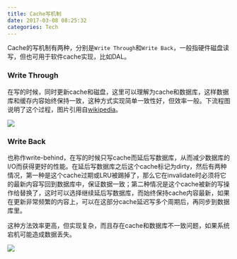 ```yaml
---
title: Cache写机制
date: 2017-03-08 08:25:32
categories: Tech
---
```


Cache的写机制有两种，分别是`Write Through`和`Write Back`，一般指硬件磁盘读写，但也可用于软件cache实现，比如DAL。

<!-- more -->

### Write Through

在写的时候，同时更新cache和磁盘，这里可以理解为cache和数据库，这样数据库和缓存内容始终保持一致，这种方式实现简单一致性好，但效率一般。下流程图说明了这个过程，图片引用自[wikipedia](https://en.wikipedia.org/wiki/Cache_(computing))。

![](https://upload.wikimedia.org/wikipedia/commons/0/04/Write-through_with_no-write-allocation.svg)

### Write Back

也称作write-behind，在写的时候只写cache而延后写数据库，从而减少数据库的I/O而获得更好的性能。在延后写数据库之后这个cache标记为dirty，然后有两种情况，第一种是这个cache过期或LRU被踢掉了，那么它在invalidate时必须将它的最新内容写回到数据库中，保证数据一致；第二种情况是这个cache被新的写操作给替换了，这时可以选择继续延后写数据库，而始终保持cache内容最新，如果在更新非常频繁的内容上，可以在这部分cache延迟写多个周期后，再同步到数据库里。

这种方法效率更高，但实现复杂，而且存在cache和数据库不一致问题，如果系统宕机可能造成数据丢失。

![](https://upload.wikimedia.org/wikipedia/commons/c/c2/Write-back_with_write-allocation.svg)